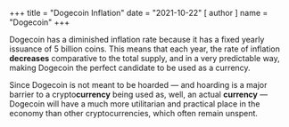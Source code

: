 +++
title = "Dogecoin Inflation"
date = "2021-10-22"
[ author ]
  name = "Dogecoin"
+++

Dogecoin has a diminished inflation rate because it has a fixed yearly issuance of 5 billion coins. This means that each year, the rate of inflation **decreases** comparative to the total supply, and in a very predictable way, making Dogecoin the perfect candidate to be used as a currency.  

Since Dogecoin is not meant to be hoarded — and hoarding is a major barrier to a crypto**currency** being used as, well, an actual **currency** — Dogecoin will have a much more utilitarian and practical place in the economy than other cryptocurrencies, which often remain unspent. 